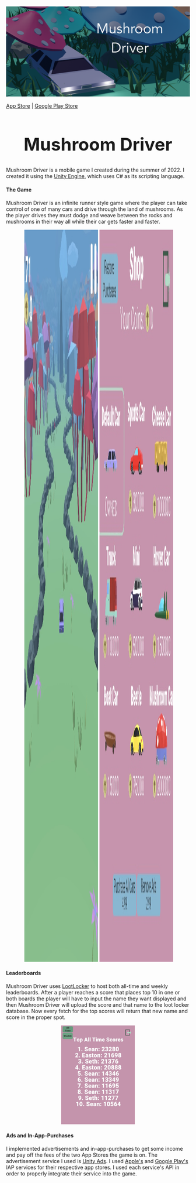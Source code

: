![Mushroom Header](./ReadMeImages/HeaderImg.png)

[App Store](https://apps.apple.com/us/app/mushroom-driver/id1635598791) | [Google Play Store](https://play.google.com/store/apps/details?id=com.GooninGames.MushroomDriver)

<h1 style='text-align: center;font-size: 3rem;'>Mushroom Driver</h1>

Mushroom Driver is a mobile game I created during the summer of 2022. I created it using the [Unity Engine](https://unity.com/), which uses C# as its scripting language. 

#### The Game

Mushroom Driver is an infinite runner style game where the player can take control of one of many cars and drive through the land of mushrooms. As the player drives they must dodge and weave between the rocks and mushrooms in their way all while their car gets faster and faster. 

<img style="width: 40%; height: 50vh; margin-left: 10%" src='./ReadMeImages/Game.jpg'/>
<img style="width: 40%; height: 50vh;" src='./ReadMeImages/Shop.jpg'/>

#### Leaderboards

Mushroom Driver uses [LootLocker](https://lootlocker.com/) to host both all-time and weekly leaderboards. After a player reaches a score that places top 10 in one or both boards the player will have to input the name they want displayed and then Mushroom Driver will upload the score and that name to the loot locker database. Now every fetch for the top scores will return that new name and score in the proper spot. 

<img style="width: 40%; height 50vh; margin-left: 30%" src='./ReadMeImages/Leaderboard.jpg' />

#### Ads and In-App-Purchases

I implemented advertisements and in-app-purchases to get some income and pay off the fees of the two App Stores the game is on. The advertisement service I used is [Unity Ads](https://unity.com/solutions/unity-ads). I used [Apple's](https://developer.apple.com/documentation/storekit/in-app_purchase) and  [Google Play's](https://developer.android.com/google/play/billing) IAP services for their respective app stores. I used each service's API in order to properly integrate their service into the game.  
